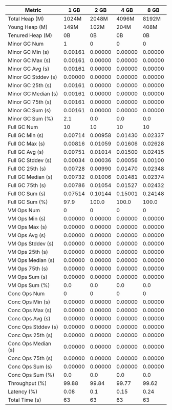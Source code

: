 | Metric | 1 GB | 2 GB | 4 GB | 8 GB |
|------|----|----|----|----|
| Total Heap (M) | 1024M | 2048M | 4096M | 8192M |
| Young Heap (M) | 149M | 102M | 204M | 408M |
| Tenured Heap (M) | 0B | 0B | 0B | 0B |
| Minor GC Num | 1 | 0 | 0 | 0 |
| Minor GC Min (s) | 0.00161 | 0.00000 | 0.00000 | 0.00000 |
| Minor GC Max (s) | 0.00161 | 0.00000 | 0.00000 | 0.00000 |
| Minor GC Avg (s) | 0.00161 | 0.00000 | 0.00000 | 0.00000 |
| Minor GC Stddev (s) | 0.00000 | 0.00000 | 0.00000 | 0.00000 |
| Minor GC 25th (s) | 0.00161 | 0.00000 | 0.00000 | 0.00000 |
| Minor GC Median (s) | 0.00161 | 0.00000 | 0.00000 | 0.00000 |
| Minor GC 75th (s) | 0.00161 | 0.00000 | 0.00000 | 0.00000 |
| Minor GC Sum (s) | 0.00161 | 0.00000 | 0.00000 | 0.00000 |
| Minor GC Sum (%) | 2.1 | 0.0 | 0.0 | 0.0 |
| Full GC Num | 10 | 10 | 10 | 10 |
| Full GC Min (s) | 0.00714 | 0.00958 | 0.01430 | 0.02337 |
| Full GC Max (s) | 0.00816 | 0.01059 | 0.01606 | 0.02628 |
| Full GC Avg (s) | 0.00751 | 0.01014 | 0.01500 | 0.02415 |
| Full GC Stddev (s) | 0.00034 | 0.00036 | 0.00056 | 0.00100 |
| Full GC 25th (s) | 0.00728 | 0.00990 | 0.01470 | 0.02348 |
| Full GC Median (s) | 0.00732 | 0.01006 | 0.01481 | 0.02374 |
| Full GC 75th (s) | 0.00786 | 0.01054 | 0.01527 | 0.02432 |
| Full GC Sum (s) | 0.07514 | 0.10144 | 0.15001 | 0.24148 |
| Full GC Sum (%) | 97.9 | 100.0 | 100.0 | 100.0 |
| VM Ops Num | 0 | 0 | 0 | 0 |
| VM Ops Min (s) | 0.00000 | 0.00000 | 0.00000 | 0.00000 |
| VM Ops Max (s) | 0.00000 | 0.00000 | 0.00000 | 0.00000 |
| VM Ops Avg (s) | 0.00000 | 0.00000 | 0.00000 | 0.00000 |
| VM Ops Stddev (s) | 0.00000 | 0.00000 | 0.00000 | 0.00000 |
| VM Ops 25th (s) | 0.00000 | 0.00000 | 0.00000 | 0.00000 |
| VM Ops Median (s) | 0.00000 | 0.00000 | 0.00000 | 0.00000 |
| VM Ops 75th (s) | 0.00000 | 0.00000 | 0.00000 | 0.00000 |
| VM Ops Sum (s) | 0.00000 | 0.00000 | 0.00000 | 0.00000 |
| VM Ops Sum (%) | 0.0 | 0.0 | 0.0 | 0.0 |
| Conc Ops Num | 0 | 0 | 0 | 0 |
| Conc Ops Min (s) | 0.00000 | 0.00000 | 0.00000 | 0.00000 |
| Conc Ops Max (s) | 0.00000 | 0.00000 | 0.00000 | 0.00000 |
| Conc Ops Avg (s) | 0.00000 | 0.00000 | 0.00000 | 0.00000 |
| Conc Ops Stddev (s) | 0.00000 | 0.00000 | 0.00000 | 0.00000 |
| Conc Ops 25th (s) | 0.00000 | 0.00000 | 0.00000 | 0.00000 |
| Conc Ops Median (s) | 0.00000 | 0.00000 | 0.00000 | 0.00000 |
| Conc Ops 75th (s) | 0.00000 | 0.00000 | 0.00000 | 0.00000 |
| Conc Ops Sum (s) | 0.00000 | 0.00000 | 0.00000 | 0.00000 |
| Conc Ops Sum (%) | 0.0 | 0.0 | 0.0 | 0.0 |
| Throughput (%) | 99.88 | 99.84 | 99.77 | 99.62 |
| Latency (%) | 0.08 | 0.1 | 0.15 | 0.24 |
| Total Time (s) | 63 | 63 | 63 | 63 |
